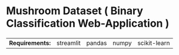 # Mushroom Dataset ( Binary Classification Web-Application )
<h3>
<table>
  <tr>
    <td> <b>Requirements: </b></td>
 
  <td> streamlit </td>
  <td> pandas </td>
  <td> numpy </td>
  <td> scikit-learn</td>
  </tr>
    </table>
  </h3>
    
